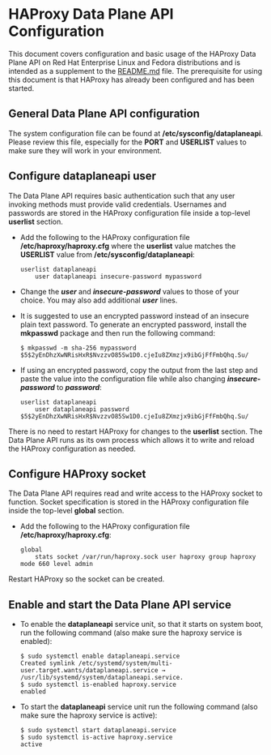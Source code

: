 # HAProxy Data Plane API Configuration
This document covers configuration and basic usage of the HAProxy Data Plane API on Red Hat Enterprise Linux and Fedora distributions and is intended as a supplement to the [README.md](README.md) file.  The prerequisite for using this document is that HAProxy has already been configured and has been started.

## General Data Plane API configuration
The system configuration file can be found at **/etc/sysconfig/dataplaneapi**.  Please review this file, especially for the **PORT** and **USERLIST** values to make sure they will work in your environment.

## Configure dataplaneapi user
The Data Plane API requires basic authentication such that any user invoking methods must provide valid credentials.
Usernames and passwords are stored in the HAProxy configuration file inside a top-level **userlist** section.

 - Add the following to the HAProxy configuration file
   **/etc/haproxy/haproxy.cfg** where the **userlist** value matches the **USERLIST** value from **/etc/sysconfig/dataplaneapi**:

       userlist dataplaneapi
           user dataplaneapi insecure-password mypassword

 - Change the ***user*** and ***insecure-password*** values to those of your choice.  You may also add additional ***user*** lines.
 - It is suggested to use an encrypted password instead of an insecure plain text password.  To generate an encrypted password, install the **mkpasswd** package and then run the following command:


       $ mkpasswd -m sha-256 mypassword
       $5$2yEnDhzXwNRisHxR$NvzzvO85Sw1D0.cjeIu8ZXmzjx9ibGjFfFmbQhq.Su/
       
 - If using an encrypted password, copy the output from the last step and paste the value into the configuration file while also changing ***insecure-password*** to ***password***:

       userlist dataplaneapi
           user dataplaneapi password $5$2yEnDhzXwNRisHxR$NvzzvO85Sw1D0.cjeIu8ZXmzjx9ibGjFfFmbQhq.Su/

There is no need to restart HAProxy for changes to the **userlist** section.  The Data Plane API runs as its own process which allows it to write and reload the HAProxy configuration as needed.

## Configure HAProxy socket
The Data Plane API requires read and write access to the HAProxy socket to function.
Socket specification is stored in the HAProxy configuration file inside the top-level **global** section.

 - Add the following to the HAProxy configuration file
   **/etc/haproxy/haproxy.cfg**:


       global
           stats socket /var/run/haproxy.sock user haproxy group haproxy mode 660 level admin

Restart HAProxy so the socket can be created.

## Enable and start the Data Plane API service
 - To enable the **dataplaneapi** service unit, so that it starts on system boot, run the following command (also make sure the haproxy service is enabled):


       $ sudo systemctl enable dataplaneapi.service
       Created symlink /etc/systemd/system/multi-user.target.wants/dataplaneapi.service → /usr/lib/systemd/system/dataplaneapi.service.
       $ sudo systemctl is-enabled haproxy.service
       enabled

 - To start the **dataplaneapi** service unit run the following command (also make sure the haproxy service is active):


       $ sudo systemctl start dataplaneapi.service
       $ sudo systemctl is-active haproxy.service
       active



<!--stackedit_data:
eyJoaXN0b3J5IjpbMTQ4MjExNjE4NywtMTgyMDgxMDUzOSwxNT
kyNDQ1OTA2LDI1OTE4MjE2MCwxODAzODA3ODU2XX0=
-->